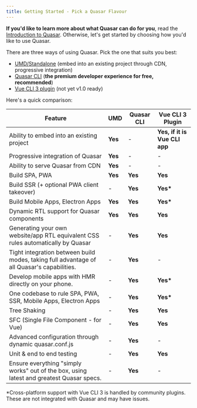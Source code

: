 ```yaml
---
title: Getting Started - Pick a Quasar Flavour
---
```


**If you'd like to learn more about what Quasar can do for you**, read the [Introduction to Quasar](/introduction-to-quasar). Otherwise, let's get started by choosing how you'd like to use Quasar.

There are three ways of using Quasar. Pick the one that suits you best:

- [UMD/Standalone](/start/umd) (embed into an existing project through CDN, progressive integration)
- [Quasar CLI](/start/quasar-cli) (**the premium developer experience for free, recommended**)
- [Vue CLI 3 plugin](/start/vue-cli-plugin) (not yet v1.0 ready)

Here's a quick comparison:

| Feature                                                                                    | UMD     | Quasar CLI | Vue CLI 3 Plugin              |
| ------------------------------------------------------------------------------------------ | ------- | ---------- | ----------------------------- |
| Ability to embed into an existing project                                                  | **Yes** | -          | **Yes, if it is Vue CLI app** |
| Progressive integration of Quasar                                                          | **Yes** | -          | -                             |
| Ability to serve Quasar from CDN                                                           | **Yes** | -          | -                             |
| Build SPA, PWA                                                                             | **Yes** | **Yes**    | **Yes**                       |
| Build SSR (+ optional PWA client takeover)                                                 | -       | **Yes**    | **Yes\***                     |
| Build Mobile Apps, Electron Apps                                                           | **Yes** | **Yes**    | **Yes\***                     |
| Dynamic RTL support for Quasar components                                                  | **Yes** | **Yes**    | **Yes**                       |
| Generating your own website/app RTL equivalent CSS rules automatically by Quasar           | -       | **Yes**    | **Yes**                       |
| Tight integration between build modes, taking full advantage of all Quasar's capabilities. | -       | **Yes**    | -                             |
| Develop mobile apps with HMR directly on your phone.                                       | -       | **Yes**    | **Yes\***                     |
| One codebase to rule SPA, PWA, SSR, Mobile Apps, Electron Apps                             | -       | **Yes**    | **Yes\***                     |
| Tree Shaking                                                                               | -       | **Yes**    | **Yes**                       |
| SFC (Single File Component - for Vue)                                                      | -       | **Yes**    | **Yes**                       |
| Advanced configuration through dynamic quasar.conf.js                                      | -       | **Yes**    | -                             |
| Unit & end to end testing                                                                  | -       | **Yes**    | **Yes**                       |
| Ensure everything "simply works" out of the box, using latest and greatest Quasar specs.   | -       | **Yes**    | -                             |

\*Cross-platform support with Vue CLI 3 is handled by community plugins. These are not integrated with Quasar and may have issues.
